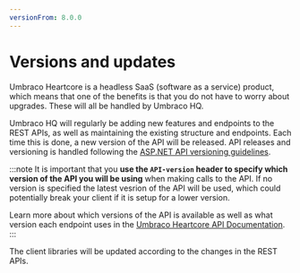 ```yaml
---
versionFrom: 8.0.0
---
```


# Versions and updates

Umbraco Heartcore is a headless SaaS (software as a service) product, which means that one of the benefits is that you do not have to worry about upgrades. These will all be handled by Umbraco HQ. 

Umbraco HQ will regularly be adding new features and endpoints to the REST APIs, as well as maintaining the existing structure and endpoints. Each time this is done, a new version of the API will be released. API releases and versioning is handled following the [ASP.NET API versioning guidelines](https://github.com/microsoft/aspnet-api-versioning).

:::note
It is important that you **use the `API-version` header to specify which version of the API you will be using** when making calls to the API. If no version is specified the latest vesrion of the API will be used, which could potentially break your client if it is setup for a lower version.

Learn more about which versions of the API is available as well as what version each endpoint uses in the [Umbraco Heartcore API Documentation](https://our.umbraco.com/documentation/Umbraco-Heartcore/API-Documentation/).
:::

The client libraries will be updated according to the changes in the REST APIs.